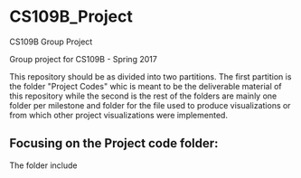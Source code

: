 # CS109B_Project
CS109B Group Project

Group project for CS109B - Spring 2017

This repository should be as divided into two partitions. The first partition is the folder "Project Codes" whic is meant to be the deliverable material of this repository while the second is the rest of the folders are mainly one folder per milestone and folder for the file used to produce visualizations or from which other project visualizations were implemented. 

## Focusing on the Project code folder:

The folder include 
